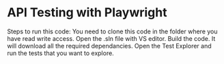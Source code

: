 # API Testing with Playwright

Steps to run this code:
You need to clone this code in the folder where you have read write access.
Open the .sln file with VS editor.
Build the code. It will download all the required dependancies.
Open the Test Explorer and run the tests that you want to explore.

